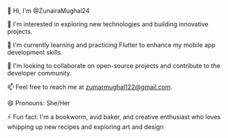 👋 Hi, I'm @ZunairaMughal24

👀 I'm interested in exploring new technologies and building innovative projects.

🌱 I'm currently learning and practicing Flutter to enhance my mobile app development skills.

💞️ I'm looking to collaborate on open-source projects and contribute to the developer community.

📫 Feel free to reach me at zumarmughal122@gmail.com.

😄 Pronouns: She/Her
 
⚡ Fun fact: I'm a bookworm, avid baker, and creative enthusiast who loves whipping up new recipes and exploring art and design
